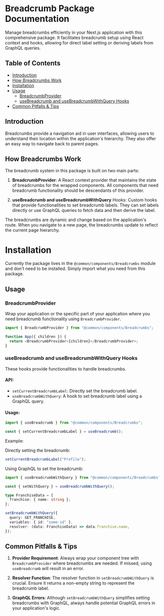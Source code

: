 # Breadcrumb Package Documentation

Manage breadcrumbs efficiently in your Next.js application with this comprehensive package. It facilitates breadcrumb setup using React context and hooks, allowing for direct label setting or deriving labels from GraphQL queries.

## Table of Contents

- [Introduction](#introduction)
- [How Breadcrumbs Work](#how-breadcrumbs-work)
- [Installation](#installation)
- [Usage](#usage)
  - [BreadcrumbProvider](#breadcrumbprovider)
  - [useBreadcrumb and useBreadcrumbWithQuery Hooks](#usebreadcrumb-and-usebreadcrumbwithquery-hooks)
- [Common Pitfalls & Tips](#common-pitfalls--tips)

## Introduction

Breadcrumbs provide a navigation aid in user interfaces, allowing users to understand their location within the application's hierarchy. They also offer an easy way to navigate back to parent pages.

## How Breadcrumbs Work

The breadcrumb system in this package is built on two main parts:

1. **BreadcrumbProvider**: A React context provider that maintains the state of breadcrumbs for the wrapped components. All components that need breadcrumb functionality should be descendants of this provider.

2. **useBreadcrumb and useBreadcrumbWithQuery** Hooks: Custom hooks that provide functionalities to set breadcrumb labels. They can set labels directly or use GraphQL queries to fetch data and then derive the label.

The breadcrumbs are dynamic and change based on the application's route. When you navigate to a new page, the breadcrumbs update to reflect the current page hierarchy.

# Installation

Currently the package lives in the `@common/components/Breadcrumbs` module and don't need to be installed. Simply import what you need from this package.

## Usage

### BreadcrumbProvider

Wrap your application or the specific part of your application where you need breadcrumb functionality using `BreadcrumbProvider`.

```ts
import { BreadcrumbProvider } from "@common/components/Breadcrumbs";

function App({ children }) {
  return <BreadcrumbProvider>{children}</BreadcrumbProvider>;
}
```

### useBreadcrumb and useBreadcrumbWithQuery Hooks

These hooks provide functionalities to handle breadcrumbs.

#### API:

- `setCurrentBreadcrumbLabel`: Directly set the breadcrumb label.
- `useBreadcrumbWithQuery`: A hook to set breadcrumb label using a GraphQL query.

#### Usage:

```jsx
import { useBreadcrumb } from "@common/components/Breadcrumbs";

const { setCurrentBreadcrumbLabel } = useBreadcrumb();
```

Example:

Directly setting the breadcrumb:

```jsx
setCurrentBreadcrumbLabel("Profile");
```

Using GraphQL to set the breadcrumb:

```ts
import { useBreadcrumbWithQuery } from "@common/components/Breadcrumbs";

const { setWithQuery } = useBreadcrumbWithQuery();

type FranchiseData = {
  franchise: { name: string };
};

setBreadcrumbWithQuery({
  query: GET_FRANCHISE,
  variables: { id: "some-id" },
  resolver: (data: FranchiseData) => data.franchise.name,
});
```

## Common Pitfalls & Tips

1. **Provider Requirement**: Always wrap your component tree with `BreadcrumbProvider` where breadcrumbs are needed. If missed, using `useBreadcrumb` will result in an error.

2. **Resolver Function**: The resolver function in `setBreadcrumbWithQuery` is crucial. Ensure it returns a non-empty string to represent the breadcrumb label.

3. **GraphQL Errors**: Although `setBreadcrumbWithQuery` simplifies setting breadcrumbs with GraphQL, always handle potential GraphQL errors in your application's logic.
